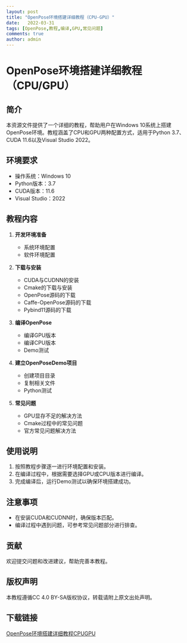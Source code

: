 ```yaml
---
layout: post
title: "OpenPose环境搭建详细教程（CPU-GPU）"
date:   2022-03-31
tags: [OpenPose,教程,编译,GPU,常见问题]
comments: true
author: admin
---
```

# OpenPose环境搭建详细教程（CPU/GPU）

## 简介
本资源文件提供了一个详细的教程，帮助用户在Windows 10系统上搭建OpenPose环境。教程涵盖了CPU和GPU两种配置方式，适用于Python 3.7、CUDA 11.6以及Visual Studio 2022。

## 环境要求
- 操作系统：Windows 10
- Python版本：3.7
- CUDA版本：11.6
- Visual Studio：2022

## 教程内容
1. **开发环境准备**
   - 系统环境配置
   - 软件环境配置

2. **下载与安装**
   - CUDA与CUDNN的安装
   - Cmake的下载与安装
   - OpenPose源码的下载
   - Caffe-OpenPose源码的下载
   - Pybind11源码的下载

3. **编译OpenPose**
   - 编译GPU版本
   - 编译CPU版本
   - Demo测试

4. **建立OpenPoseDemo项目**
   - 创建项目目录
   - 复制相关文件
   - Python测试

5. **常见问题**
   - GPU显存不足的解决方法
   - Cmake过程中的常见问题
   - 官方常见问题解决方法

## 使用说明
1. 按照教程步骤逐一进行环境配置和安装。
2. 在编译过程中，根据需要选择GPU或CPU版本进行编译。
3. 完成编译后，运行Demo测试以确保环境搭建成功。

## 注意事项
- 在安装CUDA和CUDNN时，确保版本匹配。
- 编译过程中遇到问题，可参考常见问题部分进行排查。

## 贡献
欢迎提交问题和改进建议，帮助完善本教程。

## 版权声明
本教程遵循CC 4.0 BY-SA版权协议，转载请附上原文出处声明。

## 下载链接

[OpenPose环境搭建详细教程CPUGPU](https://pan.quark.cn/s/6f0a7f66023f)